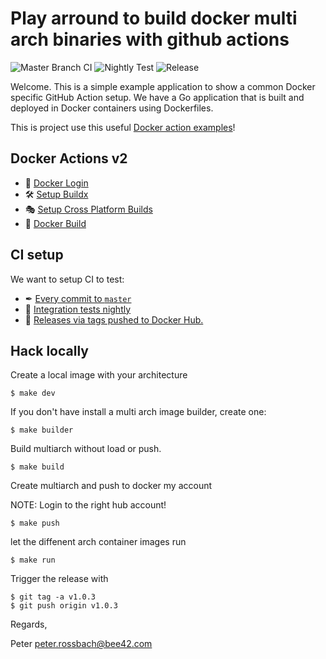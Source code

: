 # Play arround to build docker multi arch binaries with github actions

![Master Branch CI](https://github.com/rossbachp/multiarch-example/workflows/Create%20Dev%20Image/badge.svg?branch=main) ![Nightly Test](https://github.com/rossbachp/multiarch-example/workflows/Nightly%20Test/badge.svg?branch=main) ![Release](https://github.com/rossbachp/multiarch-example/workflows/Publish%20Releases%20to%20Hub/badge.svg?branch=main)

Welcome. This is a simple example application to show a common Docker specific GitHub Action setup. We have a Go application that is built and
deployed in Docker containers using Dockerfiles.

This is project use this useful [Docker action examples](https://github.com/metcalfc/docker-action-examples)!

## Docker Actions v2

- 🚪 [Docker Login](https://github.com/docker/login-action)
- 🛠 [Setup Buildx](https://github.com/docker/setup-buildx-action)
- 🎭 [Setup Cross Platform Builds](https://github.com/docker/setup-qemu-action)
- 🔨 [Docker Build](https://github.com/docker/build-push-action)

## CI setup

We want to setup CI to test:

- ✒ [Every commit to `master`](https://github.com/rossbachp/multiarch-example/blob/master/.github/workflows/image.yml)
- 🌃 [Integration tests nightly](https://github.com/rossbachp/multiarch-example/blob/master/.github/workflows/nightly.yml)
- 🐳 [Releases via tags pushed to Docker Hub.](https://github.com/ossbachp/multiarch-example/blob/master/.github/workflows/release.yml)

## Hack locally

Create a local image with your architecture

```
$ make dev
```

If you don't have install a multi arch image builder, create one:

```
$ make builder
```

Build multiarch without load or push.

```
$ make build
```

Create multiarch and push to docker my account

NOTE: Login to the right hub account!

```
$ make push
```

let the diffenent arch container images run

```
$ make run
```

Trigger the release with

```
$ git tag -a v1.0.3
$ git push origin v1.0.3
```

Regards,

Peter <peter.rossbach@bee42.com>

